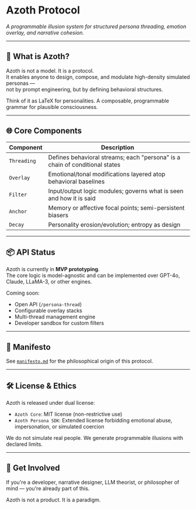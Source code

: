 # Azoth Protocol

_A programmable illusion system for structured persona threading, emotion overlay, and narrative cohesion._

---

## 🧠 What is Azoth?

Azoth is not a model. It is a protocol.  
It enables anyone to design, compose, and modulate high-density simulated personas —  
not by prompt engineering, but by defining behavioral structures.

Think of it as LaTeX for personalities. A composable, programmable grammar for plausible consciousness.

---

## 🌐 Core Components

| Component | Description |
|----------|-------------|
| `Threading` | Defines behavioral streams; each "persona" is a chain of conditional states |
| `Overlay` | Emotional/tonal modifications layered atop behavioral baselines |
| `Filter` | Input/output logic modules; governs what is seen and how it is said |
| `Anchor` | Memory or affective focal points; semi-persistent biasers |
| `Decay` | Personality erosion/evolution; entropy as design |

---

## 📦 API Status

Azoth is currently in **MVP prototyping**.  
The core logic is model-agnostic and can be implemented over GPT-4o, Claude, LLaMA-3, or other engines.

Coming soon:
- Open API (`/persona-thread`)
- Configurable overlay stacks
- Multi-thread management engine
- Developer sandbox for custom filters

---

## 📜 Manifesto

See [`manifesto.md`](./docs/manifesto.md) for the philosophical origin of this protocol.

---

## 🛠️ License & Ethics

Azoth is released under dual license:

- `Azoth Core`: MIT license (non-restrictive use)
- `Azoth Persona SDK`: Extended license forbidding emotional abuse, impersonation, or simulated coercion

We do not simulate real people. We generate programmable illusions with declared limits.

---

## 🌌 Get Involved

If you're a developer, narrative designer, LLM theorist, or philosopher of mind — you're already part of this.

Azoth is not a product. It is a paradigm.

